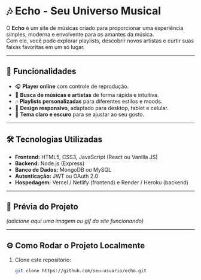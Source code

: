 # 🎶 Echo - Seu Universo Musical

O **Echo** é um site de músicas criado para proporcionar uma experiência simples, moderna e envolvente para os amantes da música.  
Com ele, você pode explorar playlists, descobrir novos artistas e curtir suas faixas favoritas em um só lugar.  

---

## 🚀 Funcionalidades

- 🎧 **Player online** com controle de reprodução.  
- 🔎 **Busca de músicas e artistas** de forma rápida e intuitiva.  
- 🎶 **Playlists personalizadas** para diferentes estilos e moods.  
- 📱 **Design responsivo**, adaptado para desktop, tablet e celular.  
- 🌙 **Tema claro e escuro** para se ajustar ao seu gosto.  

---

## 🛠️ Tecnologias Utilizadas

- **Frontend:** HTML5, CSS3, JavaScript (React ou Vanilla JS)  
- **Backend:** Node.js (Express)  
- **Banco de Dados:** MongoDB ou MySQL  
- **Autenticação:** JWT ou OAuth 2.0  
- **Hospedagem:** Vercel / Netlify (frontend) e Render / Heroku (backend)  

---

## 📸 Prévia do Projeto

*(adicione aqui uma imagem ou gif do site funcionando)*  

---

## ⚙️ Como Rodar o Projeto Localmente

1. Clone este repositório:
   ```bash
   git clone https://github.com/seu-usuario/echo.git
